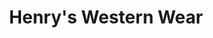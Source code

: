 ---
title: "Henry's Western Wear"
url: /rocky-mountain-house/henrys-western-wear/
shop: Kleidung
---